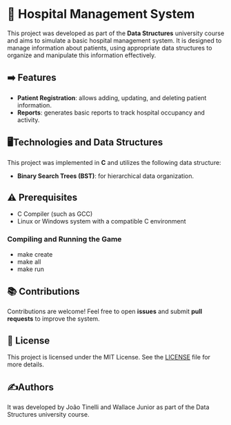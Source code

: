 # 🏥 Hospital Management System

This project was developed as part of the **Data Structures** university course and aims to simulate a basic hospital management system. It is designed to manage information about patients, using appropriate data structures to organize and manipulate this information effectively.

## ➡️ Features

- **Patient Registration**: allows adding, updating, and deleting patient information.
- **Reports**: generates basic reports to track hospital occupancy and activity.

## 🖥️Technologies and Data Structures

This project was implemented in **C** and utilizes the following data structure:

- **Binary Search Trees (BST)**: for hierarchical data organization.

## ⚠️ Prerequisites
- C Compiler (such as GCC)
- Linux or Windows system with a compatible C environment

### Compiling and Running the Game
- make create
- make all
- make run 

## 📚 Contributions

Contributions are welcome! Feel free to open **issues** and submit **pull requests** to improve the system.

## 📜 License

This project is licensed under the MIT License. See the [LICENSE](LICENSE) file for more details.

## ✍️Authors

It was developed by João Tinelli and Wallace Junior as part of the Data Structures university course.
```
